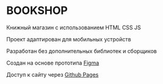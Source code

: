 # BOOKSHOP

Книжный магазин с использованием HTML CSS JS

Проект адаптирован для мобильных устройств

Разработан без дополнительных библиотек и сборщиков

Создан на основе прототипа [Figma](https://www.figma.com/file/Xe3xKDLMHnC2DGr7LNhXpp/%D0%9A%D0%BD%D0%B8%D0%B6%D0%BD%D1%8B%D0%B9-%D0%BC%D0%B0%D0%B3%D0%B0%D0%B7%D0%B8%D0%BD?node-id=0%3A1)

Доступ к сайту через [Github Pages](https://artysmirnov.github.io/mybookshop/)
